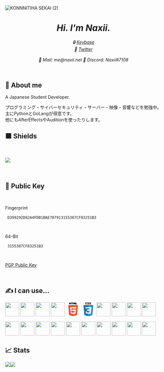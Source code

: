 # 
![KONNNITIHA SEKAI (2)](https://user-images.githubusercontent.com/78034307/126901591-f3d97066-685c-4b84-a425-78702639149e.gif)
<h1 align='center'><i>  Hi. I'm Naxii.</i></h1>
<p align='center'>
<i>
  🔒 <a href="https://keybase.io/naxii_e">Keybase</a><br>
  🐓 <a href="https://twitter.com/naxii_e">Twitter</a><br>
  <br>
  📧 <a>Mail: me@naxii.net</a>
  👾 <a>Discord: Naxii#7108</a>
  </i>
</p>
<br>

## 🤔 About me

A Japanese Student Developer. <br> 

プログラミング・サイバーセキュリティ・サーバー・映像・音響などを勉強中。主にPythonとGoLangが得意です。 <br>
他にもAfterEffectsやAuditionを使ったりします。


## 🟩 Shields
<br>
<p align='left'>
  <img src='https://img.shields.io/github/license/naxii-e/htcd-json?label=%E5%85%A8%E3%81%A6%E3%81%AE%E3%83%AA%E3%83%9D%E3%82%B8%E3%83%88%E3%83%AA%E3%81%AE%E3%83%A9%E3%82%A4%E3%82%BB%E3%83%B3%E3%82%B9&style=for-the-badge'>
</p>
<br>


## 🔑 Public Key
<br>
<p align='left'>
  Fingerprint
</p>

  ```
   D399292D82A4FDB1BAE707913155387CF83251B3
  ```
  
<br>
<p align='left'>
  64-Bit
</p>

  ```
   3155387CF83251B3
  ```

<br>
<p align='left'>
  <a href="https://keybase.io/naxii_e/pgp_keys.asc?fingerprint=d399292d82a4fdb1bae707913155387cf83251b3">PGP Public Key</a><br>
</p>
<br>

## ✍ I can use...
<p align='left'>
  <img src='https://upload.wikimedia.org/wikipedia/commons/5/5f/Windows_logo_-_2012.svg' width='45' height='45'/>
  <img src='https://upload.wikimedia.org/wikipedia/commons/thumb/9/9e/CentOS_Graphical_Symbol.svg/1200px-CentOS_Graphical_Symbol.svg.png' width='45' height='45'/>
  <img src='https://upload.wikimedia.org/wikipedia/commons/9/9e/UbuntuCoF.svg' width='45' height='45'/>
  <img src='https://upload.wikimedia.org/wikipedia/commons/4/4b/Kali_Linux_2.0_wordmark.svg' width='45' height='45'/>
  <img src='https://raw.githubusercontent.com/devicons/devicon/master/icons/html5/html5-original-wordmark.svg' width='45' height='45'/>
  <img src='https://raw.githubusercontent.com/devicons/devicon/master/icons/css3/css3-original-wordmark.svg' width='45' height='45'/>
  <img src='https://upload.wikimedia.org/wikipedia/commons/c/c3/Python-logo-notext.svg' width='45' height='45'/>
  <img src='https://upload.wikimedia.org/wikipedia/commons/2/23/Go_Logo_Aqua.svg' width='45' height='45'/>
  <img src='https://upload.wikimedia.org/wikipedia/commons/1/18/C_Programming_Language.svg' width='45' height='45'/>
  <img src='https://cdnlogo.com/logos/c/27/c.svg' width='45' height='45'/>
</p>
<p align='left'>
  <img src='https://symbols.getvecta.com/stencil_28/61_sql-database-generic.a9f12e2a30.svg' width='45' height='45'/>
  <img src='https://camo.githubusercontent.com/21439e24ddd0195751bd0cca02c521e041b87de9c995bcef18c9083d4c1d0473/68747470733a2f2f7777772e70726f786d6f782e636f6d2f696d616765732f70726f786d6f782f50726f786d6f782d6c6f676f2d737461636b65642d38343070782e706e67' width='45' height='45'/>
  <img src='https://upload.wikimedia.org/wikipedia/commons/9/91/Octicons-mark-github.svg' width='45' height='45'/>
  <img src='https://upload.wikimedia.org/wikipedia/commons/1/1d/PyCharm_Icon.svg' width='45' height='45'/>
  <img src='https://resources.jetbrains.com/storage/products/goland/img/meta/goland_logo_300x300.png' width='45' height='45'/>
  <img src='https://resources.jetbrains.com/storage/products/datagrip/img/meta/datagrip_logo_300x300.png' width='45' height='45'/>
  <img src='https://resources.jetbrains.com/storage/products/webstorm/img/meta/webstorm_logo_300x300.png' width='45' height='45'/>
  <img src='https://upload.wikimedia.org/wikipedia/commons/9/9a/Visual_Studio_Code_1.35_icon.svg' width='45' height='45'/>
  <img src='https://upload.wikimedia.org/wikipedia/commons/5/59/Visual_Studio_Icon_2019.svg' width='45' height='45'/>
  <img src='https://upload.wikimedia.org/wikipedia/commons/1/19/Unity_Technologies_logo.svg' width='45' height='45'/>
</p>

## 📈 Stats

<a href="https://github.com/anuraghazra/github-readme-stats">
  <img align="left" src="https://github-readme-stats.vercel.app/api?username=Naxii-e&theme=dark&count_private=true" />
</a>
<a href="https://github.com/anuraghazra/github-readme-stats">
  <img align="left" src="https://github-readme-stats.vercel.app/api/top-langs/?username=Naxii-e&layout=compact&theme=dark&count_private=true" />
</a>

